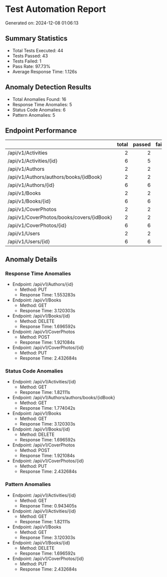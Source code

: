 # Test Automation Report
Generated on: 2024-12-08 01:06:13

## Summary Statistics
- Total Tests Executed: 44
- Tests Passed: 43
- Tests Failed: 1
- Pass Rate: 97.73%
- Average Response Time: 1.126s

## Anomaly Detection Results
- Total Anomalies Found: 16
- Response Time Anomalies: 5
- Status Code Anomalies: 6
- Pattern Anomalies: 5

## Endpoint Performance

|                                           |   total |   passed |   failed |   avg_response_time |   pass_rate |
|:------------------------------------------|--------:|---------:|---------:|--------------------:|------------:|
| /api/v1/Activities                        |       2 |        2 |        0 |            0.869959 |    100      |
| /api/v1/Activities/{id}                   |       6 |        5 |        1 |            1.03936  |     83.3333 |
| /api/v1/Authors                           |       2 |        2 |        0 |            1.21655  |    100      |
| /api/v1/Authors/authors/books/{idBook}    |       2 |        2 |        0 |            1.48938  |    100      |
| /api/v1/Authors/{id}                      |       6 |        6 |        0 |            0.997446 |    100      |
| /api/v1/Books                             |       2 |        2 |        0 |            2.03019  |    100      |
| /api/v1/Books/{id}                        |       6 |        6 |        0 |            1.03769  |    100      |
| /api/v1/CoverPhotos                       |       2 |        2 |        0 |            1.41037  |    100      |
| /api/v1/CoverPhotos/books/covers/{idBook} |       2 |        2 |        0 |            0.892029 |    100      |
| /api/v1/CoverPhotos/{id}                  |       6 |        6 |        0 |            1.2061   |    100      |
| /api/v1/Users                             |       2 |        2 |        0 |            1.08917  |    100      |
| /api/v1/Users/{id}                        |       6 |        6 |        0 |            0.976691 |    100      |

## Anomaly Details

### Response Time Anomalies
- Endpoint: /api/v1/Authors/{id}
  - Method: PUT
  - Response Time: 1.553283s
- Endpoint: /api/v1/Books
  - Method: GET
  - Response Time: 3.120303s
- Endpoint: /api/v1/Books/{id}
  - Method: DELETE
  - Response Time: 1.696592s
- Endpoint: /api/v1/CoverPhotos
  - Method: POST
  - Response Time: 1.921084s
- Endpoint: /api/v1/CoverPhotos/{id}
  - Method: PUT
  - Response Time: 2.432684s

### Status Code Anomalies
- Endpoint: /api/v1/Activities/{id}
  - Method: GET
  - Response Time: 1.82111s
- Endpoint: /api/v1/Authors/authors/books/{idBook}
  - Method: GET
  - Response Time: 1.774042s
- Endpoint: /api/v1/Books
  - Method: GET
  - Response Time: 3.120303s
- Endpoint: /api/v1/Books/{id}
  - Method: DELETE
  - Response Time: 1.696592s
- Endpoint: /api/v1/CoverPhotos
  - Method: POST
  - Response Time: 1.921084s
- Endpoint: /api/v1/CoverPhotos/{id}
  - Method: PUT
  - Response Time: 2.432684s

### Pattern Anomalies
- Endpoint: /api/v1/Activities/{id}
  - Method: GET
  - Response Time: 0.943405s
- Endpoint: /api/v1/Activities/{id}
  - Method: GET
  - Response Time: 1.82111s
- Endpoint: /api/v1/Books
  - Method: GET
  - Response Time: 3.120303s
- Endpoint: /api/v1/Books/{id}
  - Method: DELETE
  - Response Time: 1.696592s
- Endpoint: /api/v1/CoverPhotos/{id}
  - Method: PUT
  - Response Time: 2.432684s
